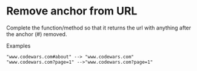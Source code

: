 # Remove anchor from URL
Complete the function/method so that it returns the url with anything after the anchor (#) removed.

Examples
```
"www.codewars.com#about" --> "www.codewars.com"
"www.codewars.com?page=1" -->"www.codewars.com?page=1"
```

